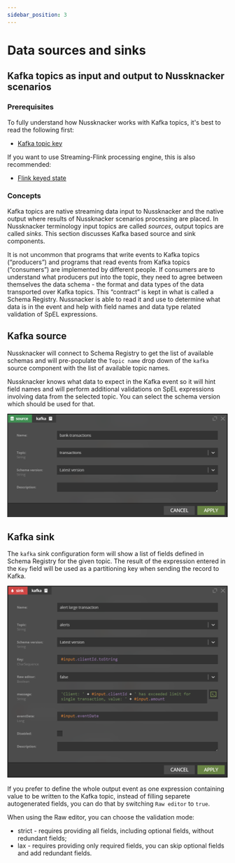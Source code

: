 ```yaml
---
sidebar_position: 3
---
```


# Data sources and sinks

## Kafka topics as input and output to Nussknacker scenarios

### Prerequisites

To fully understand how Nussknacker works with Kafka topics, it's best to read the following first:
* [Kafka topic key](https://kafka.apache.org/intro)

If you want to use Streaming-Flink processing engine, this is also recommended:
* [Flink keyed state](https://ci.apache.org/projects/flink/flink-docs-master/docs/concepts/stateful-stream-processing/#keyed-state)

### Concepts

Kafka topics are native streaming data input to Nussknacker and the native output where results of Nussknacker scenarios processing are placed. In Nussknacker terminology input topics are called _sources_, output topics are called _sinks_. This section discusses Kafka based  source and sink components. 

It is not uncommon that  programs that write events to Kafka topics (“producers”) and programs that read events from Kafka topics (“consumers”) are implemented by different people. If consumers are to understand what producers put into the topic, they need to agree between themselves the data schema - the format and data types of the data transported over Kafka topics. This “contract” is kept in what is called a Schema Registry. Nussnacker is able to read it and use to determine what data is in the event and help with field names and data type related validation of SpEL expressions.

## Kafka source

Nussknacker will connect to Schema Registry to get the list of available schemas and will pre-populate the `Topic name` drop down of the `kafka` source component with the list of available topic names.

Nussknacker knows what data to expect in the Kafka event so it will hint field names and will perform additional validations on SpEL expressions involving data from the selected topic. You can select the schema version which should be used for that.

![Kafka source](img/kafkaSource.png "Kafka source")

## Kafka sink

The `kafka` sink configuration form will show a list of fields defined in Schema Registry for the given topic. The result of the expression entered in the `Key` field will be used as a partitioning key when sending the record to Kafka. 

![Kafka sink](img/kafkaSink.png "Kafka sink")

If you prefer to define the whole output event as one expression containing value to be written to the Kafka topic, instead of filling separete autogenerated fields, you can do that by switching `Raw editor` to `true`.

When using the Raw editor, you can choose the validation mode:
* strict - requires providing all fields, including optional fields, without redundant fields;
* lax - requires providing only required fields, you can skip optional fields and add redundant fields.
